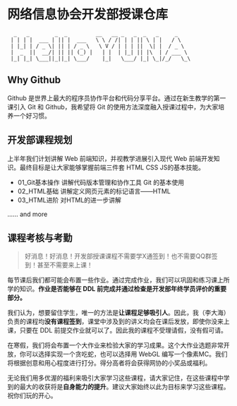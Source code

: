 # 网络信息协会开发部授课仓库

```
  _   _        _  _         __   __ _   _  _   _     _    
 | | | |  ___ | || |  ___   \ \ / /| | | || \ | |   / \   
 | |_| | / _ \| || | / _ \   \ V / | | | ||  \| |  / _ \  
 |  _  ||  __/| || || (_) |   | |  | |_| || |\  | / ___ \ 
 |_| |_| \___||_||_| \___/    |_|   \___/ |_| \_|/_/   \_\

```

## Why Github

Github 是世界上最大的程序员协作平台和代码分享平台。通过在新生教学的第一课引入 Git 和 Github，我希望将 Git 的使用方法深度融入授课过程中，为大家培养一个好习惯。

## 开发部课程规划

上半年我们计划讲解 Web 前端知识，并视教学进展引入现代 Web 前端开发知识。最终目标是让大家能够掌握前端三件套 HTML CSS JS的基本技能。

* 01_Git基本操作
讲解代码版本管理和协作工具 Git 的基本使用
* 02_HTML基础
讲解定义网页元素的标记语言——HTML
* 03_HTML进阶
对HTML的进一步讲解

...... and more

## 课程考核与考勤

> 好消息！好消息！开发部授课课程不需要学X通签到！也不需要QQ群签到！甚至不需要来上课！

每节课后我们都可能会布置一些作业。通过完成作业，我们可以巩固和练习课上所学的知识。**作业是否能够在 DDL 前完成并通过检查是开发部年终学员评价的重要部分。**

我们认为，想要留住学生，唯一的方法是**让课程足够吸引人**。因此，我（李大海）负责的课程均**没有课程签到**，课堂中涉及到的讲义均会在课后发放，即使你没来上课，只要在 DDL 前提交作业就可以了。因此我的课程不受理请假，没有假可请。

在寒假，我们将会布置一个大作业来检验大家的学习成果。这个大作业选题非常开放，你可以选择实现一个贪吃蛇，也可以选择用 WebGL 编写一个像素MC。我们将根据创意和用心程度进行打分。得分高者将会获得网协的小奖品或福利。

无论我们用多优渥的福利来吸引大家学习这些课程，请大家记住，在这些课程中学到的最大的收获将是**自身能力的提升**。建议大家始终以此为目标来学习这些课程。祝你们玩的开心。
